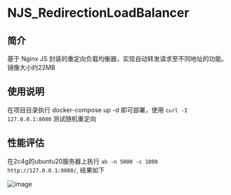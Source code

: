 # NJS_RedirectionLoadBalancer

## 简介

基于 Nginx JS 封装的重定向负载均衡器，实现自动转发请求至不同地址的功能。镜像大小约22MB

## 使用说明

在项目目录执行 docker-compose up -d 即可部署，使用 `curl -I 127.0.0.1:8080` 测试随机重定向

## 性能评估

在2c4g的ubuntu20服务器上执行 `ab -n 5000 -c 1000 http://127.0.0.1:8080/`, 结果如下

![image](https://user-images.githubusercontent.com/32964977/119777905-6674d900-bef9-11eb-8cb6-aa43a45b5100.png)

